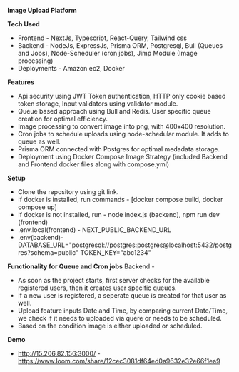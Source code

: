 **Image Upload Platform** 

**Tech Used**
- Frontend - NextJs, Typescript, React-Query, Tailwind css
- Backend - NodeJs, ExpressJs, Prisma ORM, Postgresql, Bull (Queues and Jobs), Node-Scheduler (cron jobs), Jimp Module (Image processing)
- Deployments - Amazon ec2, Docker

**Features**
- Api security using JWT Token authentication, HTTP only cookie based token storage, Input validators using validator module.
- Queue based approach using Bull and Redis. User specific queue creation for optimal efficiency.
- Image processing to convert image into png, with 400x400 resolution.
- Cron jobs to schedule uploads using node-schedular module. It adds to queue as well.
- Prisma ORM connected with Postgres for optimal medadata storage.
- Deployment using Docker Compose Image Strategy (included Backend and Frontend docker files along with compose.yml)
  
**Setup**
- Clone the repository using git link.
- If docker is installed, run commands - [docker compose build, docker compose up]
- If docker is not installed, run - node index.js (backend), npm run dev (frontend)
- .env.local(frontend) - NEXT_PUBLIC_BACKEND_URL
- .env(backend)-
DATABASE_URL="postgresql://postgres:postgres@localhost:5432/postgres?schema=public"
TOKEN_KEY="abc1234"

**Functionality for Queue and Cron jobs**
Backend -
- As soon as the project starts, first server checks for the available registered users, then it creates user specific queues.
- If a new user is registered, a seperate queue is created for that user as well.
- Upload feature inputs Date and Time, by comparing current Date/Time, we check if it needs to uploaded via quere or needs to be scheduled.
- Based on the condition image is either uploaded or scheduled.

**Demo**
- http://15.206.82.156:3000/ - https://www.loom.com/share/12cec3081df64ed0a9632e32e66f1ea9
